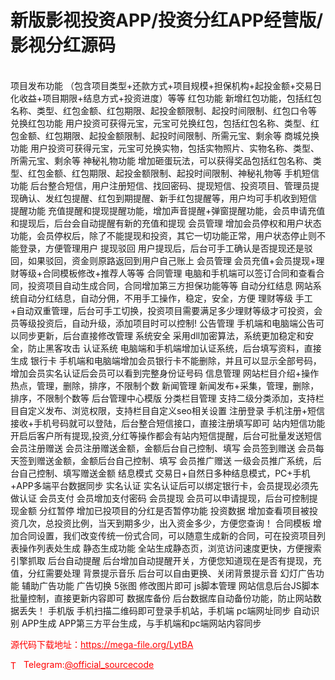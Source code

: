 # 新版影视投资APP/投资分红APP经营版/影视分红源码

<br>    项目发布功能  （包含项目类型+还款方式+项目规模+担保机构+起投金额+交易日化收益+项目期限+结息方式+投资进度）等等    红包功能  新增红包功能，包括红包名称、类型、红包金额、红包期限、起投金额限制、起投时间限制、红包口令等    兑换红包功能  用户投资可获得元宝，元宝可兑换红包，包括红包名称、类型、红包金额、红包期限、起投金额限制、起投时间限制、所需元宝、剩余等    商城兑换功能  用户投资可获得元宝，元宝可兑换实物，包括实物照片、实物名称、类型、所需元宝、剩余等    神秘礼物功能  增加砸蛋玩法，可以获得奖品包括红包名称、类型、红包金额、红包期限、起投金额限制、起投时间限制、神秘礼物等    手机短信功能  后台整合短信，用户注册短信、找回密码、提现短信、投资项目、管理员提现确认、发红包提醒、红包到期提醒、新手红包提醒等，用户均可手机收到短信    提醒功能  充值提醒和提现提醒功能，增加声音提醒+弹窗提醒功能，会员申请充值和提现后，后台会自动提醒有新的充值和提现    会员管理  增加会员停权和用户状态功能，会员停权后，除了不能提现和投资，其它一切功能正常，用户状态停止则不能登录，方便管理用户    提现驳回  用户提现后，后台可手工确认是否提现还是驳回，如果驳回，资金则原路返回到用户自己账上    会员管理  会员充值+会员提现+理财等级+合同模板修改+推荐人等等    合同管理  电脑和手机端可以签订合同和查看合同，投资项目自动生成合同，合同增加第三方担保功能等等    自动分红结息  网站系统自动分红结息，自动分佣，不用手工操作，稳定，安全，方便    理财等级  手工+自动双重管理，后台可手工切换，投资项目需要满足多少理财等级才可投资，会员等级投资后，自动升级，添加项目时可以控制!    公告管理  手机端和电脑端公告可以同步更新，后台直接修改管理    系统安全  采用dll加密算法，系统更加稳定和安全，防止黑客攻击    认证系统  电脑端和手机端增加认证系统，后台填写资料，直接生成    银行卡  手机端和电脑端增加会员银行卡不能删除，并且可以显示全部号码，增加会员实名认证后会员可以看到完整身份证号码    信息管理  网站栏目介绍+操作热点，管理，删除，排序，不限制个数    新闻管理  新闻发布+采集，管理，删除，排序，不限制个数等    后台管理中心模版      分类栏目管理  支持二级分类添加，支持栏目自定义发布、浏览权限，支持栏目自定义seo相关设置    注册登录  手机注册+短信接收+手机号码就可以登陆，后台整合短信接口，直接注册填写即可    站内短信功能  开启后客户所有提现,投资,分红等操作都会有站内短信提醒，后台可批量发送短信    会员注册赠送  会员注册赠送金额，金额后台自己控制、填写    会员签到赠送  会员每天签到赠送金额，金额后台自己控制、填写    会员推广赠送  一级会员推广系统，后台自己控制、填写赠送金额    结息模式  交易日+自然日多种结息模式，PC+手机+APP多端平台数据同步    实名认证  实名认证后可以绑定银行卡，会员提现必须先做认证    会员支付  会员增加支付密码    会员提现  会员可以申请提现，后台可控制提现金额    分红暂停  增加已投项目的分红是否暂停功能    投资数据  增加查看项目被投资几次，总投资比例，当天到期多少，出入资金多少，方便您查询！    合同模板  增加合同设置，我们改变传统一份式合同，可以随意生成新的合同，可在投资项目列表操作列表处生成    静态生成功能  全站生成静态页，浏览访问速度更快，方便搜索引擎抓取    后台自动提醒  后台增加自动提醒开关，方便您知道现在是否有提现，充值，分红需要处理    背景提示音乐  后台可以自由更换、关闭背景提示音    幻灯广告功能  辅助广告功能 广告切换 5张图  修改图片即可    js脚本管理  网站信息后台JS脚本批量控制，直接更新内容即可    数据库备份  后台数据库自动备份功能，防止网站数据丢失！    手机版  手机扫描二维码即可登录手机站，手机端  pc端网址同步 自动识别    APP生成  APP第三方平台生成，与手机端和pc端网站内容同步 <br>


<p style="color: red;">源代码下载地址：<a href="https://mega-file.org/LytBA" style="color: red;">https://mega-file.org/LytBA</a></p><p style="color: red;"><img src="https://cdn-icons-png.flaticon.com/512/2111/2111646.png" alt="Telegram Icon" style="width: 16px; vertical-align: middle; margin-right: 5px;">Telegram:<a href="https://t.me/official_sourcecode" style="color: red;">@official_sourcecode</a></p>